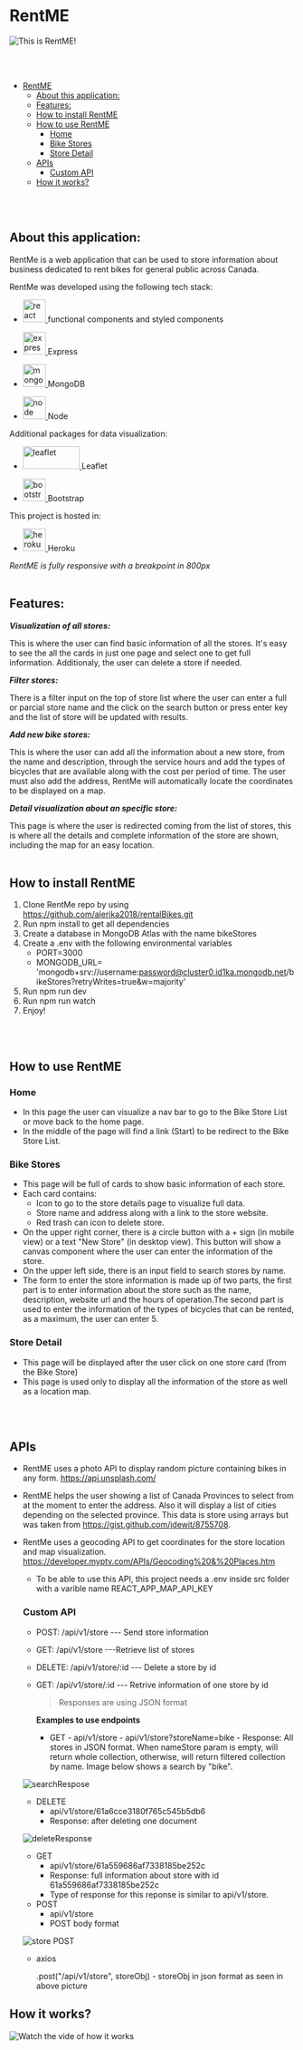 # RentME

![This is RentME!](src/assets/readme.png)

</br></br>

- [RentME](#rentme)
  - [About this application:](#about-this-application)
  - [Features:](#features)
  - [How to install RentME](#how-to-install-rentme)
  - [How to use RentME](#how-to-use-rentme)
    - [Home](#home)
    - [Bike Stores](#bike-stores)
    - [Store Detail](#store-detail)
  - [APIs](#apis)
    - [Custom API](#custom-api)
  - [How it works?](#how-it-works)

</br></br>

## About this application:

RentMe is a web application that can be used to store information about business dedicated to rent bikes for general public across Canada.

RentMe was developed using the following tech stack:

- <p align="left"> <a href="https://reactjs.org/" target="_blank" rel="noreferrer"> <img src="https://raw.githubusercontent.com/devicons/devicon/master/icons/react/react-original-wordmark.svg" alt="react" width="40" height="40"/> </a> functional components and styled components</p>
- <p align="left"> <a href="https://expressjs.com" target="_blank" rel="noreferrer"> <img src="https://raw.githubusercontent.com/devicons/devicon/master/icons/express/express-original-wordmark.svg" alt="express" width="40" height="40"/> </a>  Express</p>
- <p align="left"> <a href="https://www.mongodb.com/" target="_blank" rel="noreferrer"> <img src="https://raw.githubusercontent.com/devicons/devicon/master/icons/mongodb/mongodb-original-wordmark.svg" alt="mongodb" width="40" height="40"/> </a>MongoDB </P>
- <p align="left"><a href="https://nodejs.org/en/" target="_blank" rel="noreferrer"> <img src="https://raw.githubusercontent.com/devicons/devicon/master/icons/nodejs/nodejs-original-wordmark.svg" alt="node" width="40" height="40"/> </a> Node</p>

Additional packages for data visualization:

- <p align="left"> <a href="https://react-leaflet.js.org/" target="_blank" rel="noreferrer"> <img src="https://upload.wikimedia.org/wikipedia/commons/thumb/1/13/Leaflet_logo.svg/1200px-Leaflet_logo.svg.png" alt="leaflet" width="100" height="40"/> </a>Leaflet</p>
- <p align="left"> <a href="https://getbootstrap.com" target="_blank" rel="noreferrer"> <img src="https://raw.githubusercontent.com/devicons/devicon/master/icons/bootstrap/bootstrap-plain-wordmark.svg" alt="bootstrap" width="40" height="40"/> </a>Bootstrap</p>

This project is hosted in:

- <p align="left"><a href="https://heroku.com" target="_blank" rel="noreferrer"> <img src="https://www.vectorlogo.zone/logos/heroku/heroku-icon.svg" alt="heroku" width="40" height="40"/> </a>Heroku</p>

_RentME is fully responsive with a breakpoint in 800px_
</br></br>

## Features:

**_Visualization of all stores:_**

This is where the user can find basic information of all the stores. It's easy to see the all the cards in just one page and select one to get full information. Additionaly, the user can delete a store if needed.

**_Filter stores:_**

There is a filter input on the top of store list where the user can enter a full or parcial store name and the click on the search button or press enter key and the list of store will be updated with results.

**_Add new bike stores:_**

This is where the user can add all the information about a new store, from the name and description, through the service hours and add the types of bicycles that are available along with the cost per period of time. The user must also add the address, RentMe will automatically locate the coordinates to be displayed on a map.

**_Detail visualization about an specific store:_**

This page is where the user is redirected coming from the list of stores, this is where all the details and complete information of the store are shown, including the map for an easy location.
</br></br>

## How to install RentME

1. Clone RentMe repo by using https://github.com/alerika2018/rentalBikes.git
2. Run npm install to get all dependencies
3. Create a database in MongoDB Atlas with the name bikeStores
4. Create a .env with the following environmental variables
   - PORT=3000
   - MONGODB_URL= 'mongodb+srv://username:password@cluster0.id1ka.mongodb.net/bikeStores?retryWrites=true&w=majority'
5. Run npm run dev
6. Run npm run watch
7. Enjoy!

</br></br>

## How to use RentME

### Home

- In this page the user can visualize a nav bar to go to the Bike Store List or move back to the home page.
- In the middle of the page will find a link (Start) to be redirect to the Bike Store List.

### Bike Stores

- This page will be full of cards to show basic information of each store.
- Each card contains:
  - Icon to go to the store details page to visualize full data.
  - Store name and address along with a link to the store website.
  - Red trash can icon to delete store.
- On the upper right corner, there is a circle button with a + sign (in mobile view) or a text "New Store" (in desktop view). This button will show a canvas component where the user can enter the information of the store.
- On the upper left side, there is an input field to search stores by name.
- The form to enter the store information is made up of two parts, the first part is to enter information about the store such as the name, description, website url and the hours of operation.The second part is used to enter the information of the types of bicycles that can be rented, as a maximum, the user can enter 5.

### Store Detail

- This page will be displayed after the user click on one store card (from the Bike Store)
- This page is used only to display all the information of the store as well as a location map.

</br></br>

## APIs

- RentME uses a photo API to display random picture containing bikes in any form. https://api.unsplash.com/
- RentME helps the user showing a list of Canada Provinces to select from at the moment to enter the address. Also it will display a list of cities depending on the selected province. This data is store using arrays but was taken from https://gist.github.com/jdewit/8755708.
- RentMe uses a geocoding API to get coordinates for the store location and map visualization. https://developer.myptv.com/APIs/Geocoding%20&%20Places.htm

  - To be able to use this API, this project needs a .env inside src folder with a varible name REACT_APP_MAP_API_KEY

  ### Custom API

  - POST: /api/v1/store --- Send store information
  - GET: /api/v1/store ---Retrieve list of stores
  - DELETE: /api/v1/store/:id --- Delete a store by id
  - GET: /api/v1/store/:id --- Retrive information of one store by id

    > Responses are using JSON format

    **Examples to use endpoints**

    - GET - api/v1/store - api/v1/store?storeName=bike - Response: All stores in JSON format. When nameStore param is empty, will return whole collection, otherwise, will return filtered collection by name. Image below shows a search by "bike".

  ![searchRespose](src/assets/searchResponse.png)

  - DELETE
    - api/v1/store/61a6cce3180f765c545b5db6
    - Response: after deleting one document

  ![deleteResponse](src/assets/deleteResponse.png)

  - GET
    - api/v1/store/61a559686af7338185be252c
    - Response: full information about store with id 61a559686af7338185be252c
    - Type of response for this reponse is similar to api/v1/store.
  - POST
    - api/v1/store
    - POST body format

  ![store POST](src/assets/post.png)

  - axios

    .post("/api/v1/store", storeObj) - storeObj in json format as seen in above picture

## How it works?

![Watch the vide of how it works](https://www.loom.com/share/5fd86f72b3784c329d78f0f32b58042f)
